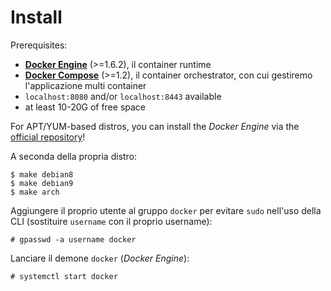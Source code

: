 # Install

Prerequisites:

* [**Docker Engine**](https://www.docker.com/) (>=1.6.2), il container runtime
* [**Docker Compose**](https://docs.docker.com/compose/) (>=1.2), il container orchestrator, con cui gestiremo l'applicazione multi container
* `localhost:8080` and/or `localhost:8443` available
* at least 10-20G of free space

For APT/YUM-based distros, you can install the *Docker Engine* via the [official repository](https://blog.docker.com/2015/07/new-apt-and-yum-repos/)!

A seconda della propria distro:

    $ make debian8
    $ make debian9
    $ make arch

Aggiungere il proprio utente al gruppo `docker` per evitare `sudo` nell'uso della CLI (sostituire `username` con il proprio username):

    # gpasswd -a username docker

Lanciare il demone `docker` (*Docker Engine*):

    # systemctl start docker
